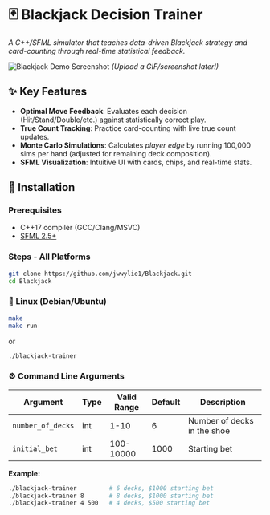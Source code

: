 # 🃏 Blackjack Decision Trainer  
*A C++/SFML simulator that teaches data-driven Blackjack strategy and card-counting through real-time statistical feedback.*  

![Blackjack Demo Screenshot](./assets/demo.gif) *(Upload a GIF/screenshot later!)*  

## ✨ Key Features  
- **Optimal Move Feedback**: Evaluates each decision (Hit/Stand/Double/etc.) against statistically correct play.  
- **True Count Tracking**: Practice card-counting with live true count updates.  
- **Monte Carlo Simulations**: Calculates *player edge* by running 100,000 sims per hand (adjusted for remaining deck composition).  
- **SFML Visualization**: Intuitive UI with cards, chips, and real-time stats.  

## 🚀 Installation  
### Prerequisites  
- C++17 compiler (GCC/Clang/MSVC)  
- [SFML 2.5+](https://www.sfml-dev.org/download.php)  

### Steps - All Platforms
```bash
git clone https://github.com/jwwylie1/Blackjack.git  
cd Blackjack
```
### 🐧 Linux (Debian/Ubuntu)
```bash
make
make run
```
or
```bash
./blackjack-trainer
```

### ⚙️ Command Line Arguments

| Argument          | Type   | Valid Range  | Default | Description                     |
|-------------------|--------|--------------|---------|---------------------------------|
| `number_of_decks` | int    | 1-10         | 6       | Number of decks in the shoe      |
| `initial_bet`     | int    | 100-10000    | 1000    | Starting bet       |

**Example:**
```bash
./blackjack-trainer         # 6 decks, $1000 starting bet
./blackjack-trainer 8       # 8 decks, $1000 starting bet
./blackjack-trainer 4 500   # 4 decks, $500 starting bet